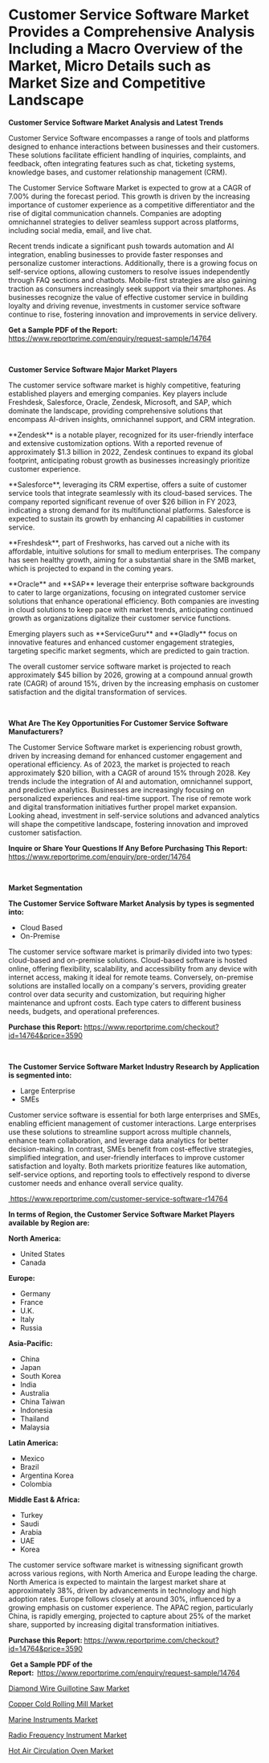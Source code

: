 <p><h1>Customer Service Software Market Provides a Comprehensive Analysis Including a Macro Overview of the Market, Micro Details such as Market Size and Competitive Landscape</h1></p><p><strong>Customer Service Software Market Analysis and Latest Trends</strong></p>
<p><p>Customer Service Software encompasses a range of tools and platforms designed to enhance interactions between businesses and their customers. These solutions facilitate efficient handling of inquiries, complaints, and feedback, often integrating features such as chat, ticketing systems, knowledge bases, and customer relationship management (CRM).</p><p>The Customer Service Software Market is expected to grow at a CAGR of 7.00% during the forecast period. This growth is driven by the increasing importance of customer experience as a competitive differentiator and the rise of digital communication channels. Companies are adopting omnichannel strategies to deliver seamless support across platforms, including social media, email, and live chat.</p><p>Recent trends indicate a significant push towards automation and AI integration, enabling businesses to provide faster responses and personalize customer interactions. Additionally, there is a growing focus on self-service options, allowing customers to resolve issues independently through FAQ sections and chatbots. Mobile-first strategies are also gaining traction as consumers increasingly seek support via their smartphones. As businesses recognize the value of effective customer service in building loyalty and driving revenue, investments in customer service software continue to rise, fostering innovation and improvements in service delivery.</p></p>
<p><strong>Get a Sample PDF of the Report:&nbsp;</strong> <a href="https://www.reportprime.com/enquiry/request-sample/14764?utm_campaign=2982&utm_medium=2&utm_source=Github&utm_content=ia&utm_term=20032025&utm_id=customer-service-software">https://www.reportprime.com/enquiry/request-sample/14764</a></p>
<p>&nbsp;</p>
<p><strong>Customer Service Software Major Market Players</strong></p>
<p><p>The customer service software market is highly competitive, featuring established players and emerging companies. Key players include Freshdesk, Salesforce, Oracle, Zendesk, Microsoft, and SAP, which dominate the landscape, providing comprehensive solutions that encompass AI-driven insights, omnichannel support, and CRM integration.</p><p>**Zendesk** is a notable player, recognized for its user-friendly interface and extensive customization options. With a reported revenue of approximately $1.3 billion in 2022, Zendesk continues to expand its global footprint, anticipating robust growth as businesses increasingly prioritize customer experience.</p><p>**Salesforce**, leveraging its CRM expertise, offers a suite of customer service tools that integrate seamlessly with its cloud-based services. The company reported significant revenue of over $26 billion in FY 2023, indicating a strong demand for its multifunctional platforms. Salesforce is expected to sustain its growth by enhancing AI capabilities in customer service.</p><p>**Freshdesk**, part of Freshworks, has carved out a niche with its affordable, intuitive solutions for small to medium enterprises. The company has seen healthy growth, aiming for a substantial share in the SMB market, which is projected to expand in the coming years.</p><p>**Oracle** and **SAP** leverage their enterprise software backgrounds to cater to large organizations, focusing on integrated customer service solutions that enhance operational efficiency. Both companies are investing in cloud solutions to keep pace with market trends, anticipating continued growth as organizations digitalize their customer service functions.</p><p>Emerging players such as **ServiceGuru** and **Gladly** focus on innovative features and enhanced customer engagement strategies, targeting specific market segments, which are predicted to gain traction.</p><p>The overall customer service software market is projected to reach approximately $45 billion by 2026, growing at a compound annual growth rate (CAGR) of around 15%, driven by the increasing emphasis on customer satisfaction and the digital transformation of services.</p></p>
<p>&nbsp;</p>
<p><strong>What Are The Key Opportunities For Customer Service Software Manufacturers?</strong></p>
<p><p>The Customer Service Software market is experiencing robust growth, driven by increasing demand for enhanced customer engagement and operational efficiency. As of 2023, the market is projected to reach approximately $20 billion, with a CAGR of around 15% through 2028. Key trends include the integration of AI and automation, omnichannel support, and predictive analytics. Businesses are increasingly focusing on personalized experiences and real-time support. The rise of remote work and digital transformation initiatives further propel market expansion. Looking ahead, investment in self-service solutions and advanced analytics will shape the competitive landscape, fostering innovation and improved customer satisfaction.</p></p>
<p><strong>Inquire or Share Your Questions If Any Before Purchasing This Report:</strong> <a href="https://www.reportprime.com/enquiry/pre-order/14764?utm_campaign=2982&utm_medium=2&utm_source=Github&utm_content=ia&utm_term=20032025&utm_id=customer-service-software">https://www.reportprime.com/enquiry/pre-order/14764</a></p>
<p>&nbsp;</p>
<p><strong>Market Segmentation</strong></p>
<p><strong>The Customer Service Software Market Analysis by types is segmented into:</strong></p>
<p><ul><li>Cloud Based</li><li>On-Premise</li></ul></p>
<p><p>The customer service software market is primarily divided into two types: cloud-based and on-premise solutions. Cloud-based software is hosted online, offering flexibility, scalability, and accessibility from any device with internet access, making it ideal for remote teams. Conversely, on-premise solutions are installed locally on a company's servers, providing greater control over data security and customization, but requiring higher maintenance and upfront costs. Each type caters to different business needs, budgets, and operational preferences.</p></p>
<p><strong>Purchase this Report:&nbsp;</strong><a href="https://www.reportprime.com/checkout?id=14764&price=3590&utm_campaign=2982&utm_medium=2&utm_source=Github&utm_content=ia&utm_term=20032025&utm_id=customer-service-software">https://www.reportprime.com/checkout?id=14764&price=3590</a></p>
<p>&nbsp;</p>
<p><strong>The Customer Service Software Market Industry Research by Application is segmented into:</strong></p>
<p><ul><li>Large Enterprise</li><li>SMEs</li></ul></p>
<p><p>Customer service software is essential for both large enterprises and SMEs, enabling efficient management of customer interactions. Large enterprises use these solutions to streamline support across multiple channels, enhance team collaboration, and leverage data analytics for better decision-making. In contrast, SMEs benefit from cost-effective strategies, simplified integration, and user-friendly interfaces to improve customer satisfaction and loyalty. Both markets prioritize features like automation, self-service options, and reporting tools to effectively respond to diverse customer needs and enhance overall service quality.</p></p>
<p><a href="https://www.reportprime.com/customer-service-software-r14764?utm_campaign=2982&utm_medium=2&utm_source=Github&utm_content=ia&utm_term=20032025&utm_id=customer-service-software">&nbsp;https://www.reportprime.com/customer-service-software-r14764</a></p>
<p><strong>In terms of Region, the Customer Service Software Market Players available by Region are:</strong></p>
<p>
    <p> <strong> North America: </strong>
        <ul>
            <li>United States</li>
            <li>Canada</li>
        </ul>
        </p> 
    <p> <strong> Europe: </strong>
        <ul>
            <li>Germany</li>
            <li>France</li>
            <li>U.K.</li>
            <li>Italy</li>
            <li>Russia</li>
        </ul>
        </p> 
    <p> <strong> Asia-Pacific: </strong>
        <ul>
            <li>China</li>
            <li>Japan</li>
            <li>South Korea</li>
            <li>India</li>
            <li>Australia</li>
            <li>China Taiwan</li>
            <li>Indonesia</li>
            <li>Thailand</li>
            <li>Malaysia</li>
        </ul>
        </p> 
    <p> <strong> Latin America: </strong>
        <ul>
            <li>Mexico</li>
            <li>Brazil</li>
            <li>Argentina Korea</li>
            <li>Colombia</li>
        </ul>
        </p> 
    <p> <strong> Middle East & Africa: </strong>
        <ul>
            <li>Turkey</li>
            <li>Saudi</li>
            <li>Arabia</li>
            <li>UAE</li>
            <li>Korea</li>
        </ul>
    </p>
    </p>
<p><p>The customer service software market is witnessing significant growth across various regions, with North America and Europe leading the charge. North America is expected to maintain the largest market share at approximately 38%, driven by advancements in technology and high adoption rates. Europe follows closely at around 30%, influenced by a growing emphasis on customer experience. The APAC region, particularly China, is rapidly emerging, projected to capture about 25% of the market share, supported by increasing digital transformation initiatives.</p></p>
<p><strong>Purchase this Report: </strong><a href="https://www.reportprime.com/checkout?id=14764&price=3590&utm_campaign=2982&utm_medium=2&utm_source=Github&utm_content=ia&utm_term=20032025&utm_id=customer-service-software">https://www.reportprime.com/checkout?id=14764&price=3590</a></p>
<p>&nbsp;<strong>Get a Sample PDF of the Report:&nbsp;&nbsp;</strong><a href="https://www.reportprime.com/enquiry/request-sample/14764?utm_campaign=2982&utm_medium=2&utm_source=Github&utm_content=ia&utm_term=20032025&utm_id=customer-service-software">https://www.reportprime.com/enquiry/request-sample/14764</a></p>
<p><strong></strong></p>
<p><p><a href="https://www.linkedin.com/pulse/rising-demand-diamond-wire-guillotine-saw-market-influencing-bdzfe?utm_campaign=2982&utm_medium=2&utm_source=Github&utm_content=ia&utm_term=20032025&utm_id=customer-service-software">Diamond Wire Guillotine Saw Market</a></p><p><a href="https://www.linkedin.com/pulse/copper-cold-rolling-mill-market-size-share-growth-analysis-type-vs4ce?utm_campaign=2982&utm_medium=2&utm_source=Github&utm_content=ia&utm_term=20032025&utm_id=customer-service-software">Copper Cold Rolling Mill Market</a></p><p><a href="https://www.linkedin.com/pulse/marine-instruments-market-growth-outlook-2025-2032-sales-lrske?utm_campaign=2982&utm_medium=2&utm_source=Github&utm_content=ia&utm_term=20032025&utm_id=customer-service-software">Marine Instruments Market</a></p><p><a href="https://www.linkedin.com/pulse/radio-frequency-instrument-market-size-types-share-forecast-9915e?utm_campaign=2982&utm_medium=2&utm_source=Github&utm_content=ia&utm_term=20032025&utm_id=customer-service-software">Radio Frequency Instrument Market</a></p><p><a href="https://www.linkedin.com/pulse/projected-cagr-102-hot-air-circulation-oven-market-analysis-gatmf?utm_campaign=2982&utm_medium=2&utm_source=Github&utm_content=ia&utm_term=20032025&utm_id=customer-service-software">Hot Air Circulation Oven Market</a></p></p>